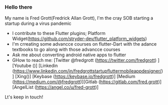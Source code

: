 ### Hello there

My name is Fred Grott(Fredrick Allan Grott), I'm the cray SOB  starting a startup during a virus pandemic

- I contribute to these Flutter plugins; Platform Widget(https://github.com/stryder-dev/flutter_platform_widgets)
- I'm crreating some advancce courses on flutter-Dart with the 
  adance textbooks to go along with those advancce courses
- Ask me about converting android native apps to flutter
- GHow to reach me: [Twitter @fredgrott (https://twitter.com/fredgrott) ] [Youtube ()] [Linkedin (https://www.linkedin.com/in/fredgrottstartupfluttermobileappdesigner/)] 
[Xing()] [Keybase (https://keybase.io/fredgrott)] [Medium (https://medium.com/@fredgrott)][Gitlab (https://gitlab.com/fred.grott)]
[AngelList (https://angel.co/u/fred-grott)]

Lt's keep in touch!

